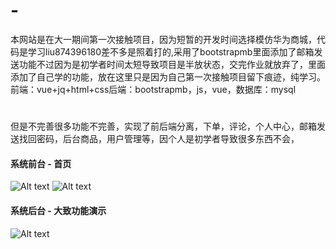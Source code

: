 # -
本网站是在大一期间第一次接触项目，因为短暂的开发时间选择模仿华为商城，代码是学习liu874396180差不多是照着打的,采用了bootstrapmb里面添加了邮箱发送功能不过因为是初学者时间太短导致项目是半放状态，交完作业就放弃了，里面添加了自己学的功能，放在这里只是因为自己第一次接触项目留下痕迹，纯学习。前端：vue+jq+html+css后端：bootstrapmb，js，vue，数据库：mysql
#
但是不完善很多功能不完善，实现了前后端分离，下单，评论，个人中心，邮箱发送找回密码，后台商品，用户管理等，因个人是初学者导致很多东西不会，
#### 系统前台 - 首页

![Alt text](https://github.com/Tsaiboosm/Huan/tree/main/saobs/1.png)
![Alt text](https://github.com/Tsaiboosm/Huan/tree/main/saobs/2.png)

#### 系统后台 - 大致功能演示

![Alt text](https://github.com/Tsaiboosm/Huan/tree/main/saobs/3.png)

